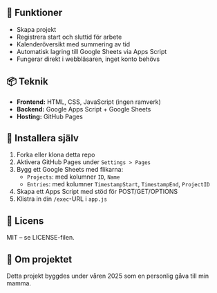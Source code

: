 ## 🧩 Funktioner

- Skapa projekt
- Registrera start och sluttid för arbete
- Kalenderöversikt med summering av tid
- Automatisk lagring till Google Sheets via Apps Script
- Fungerar direkt i webbläsaren, inget konto behövs

## 📦 Teknik

- **Frontend:** HTML, CSS, JavaScript (ingen ramverk)
- **Backend:** Google Apps Script + Google Sheets
- **Hosting:** GitHub Pages

## 🔧 Installera själv

1. Forka eller klona detta repo
2. Aktivera GitHub Pages under `Settings > Pages`
3. Bygg ett Google Sheets med flikarna:
   - `Projects`: med kolumner `ID`, `Name`
   - `Entries`: med kolumner `TimestampStart`, `TimestampEnd`, `ProjectID`
4. Skapa ett Apps Script med stöd för POST/GET/OPTIONS
5. Klistra in din `/exec`-URL i `app.js`

## 📜 Licens

MIT – se LICENSE-filen.

## 💬 Om projektet

Detta projekt byggdes under våren 2025 som en personlig gåva till min mamma.  

